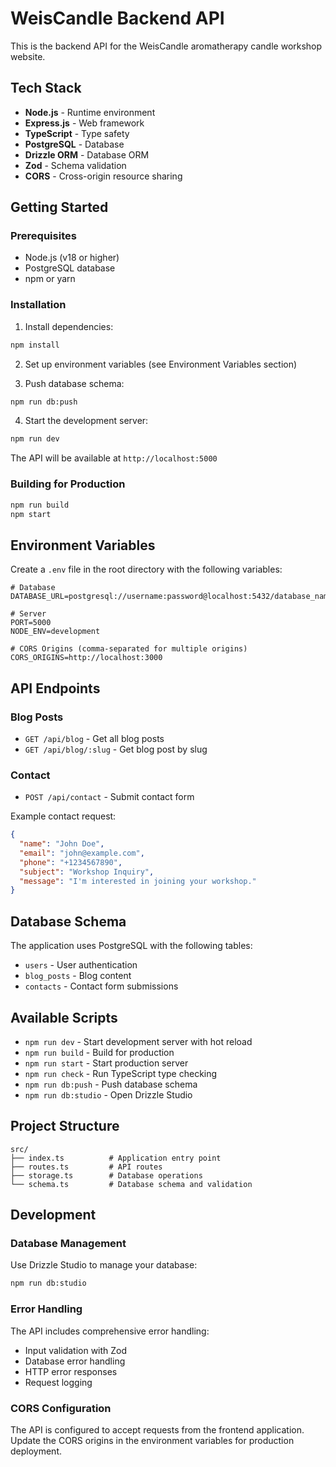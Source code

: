 # WeisCandle Backend API

This is the backend API for the WeisCandle aromatherapy candle workshop website.

## Tech Stack

- **Node.js** - Runtime environment
- **Express.js** - Web framework
- **TypeScript** - Type safety
- **PostgreSQL** - Database
- **Drizzle ORM** - Database ORM
- **Zod** - Schema validation
- **CORS** - Cross-origin resource sharing

## Getting Started

### Prerequisites

- Node.js (v18 or higher)
- PostgreSQL database
- npm or yarn

### Installation

1. Install dependencies:
```bash
npm install
```

2. Set up environment variables (see Environment Variables section)

3. Push database schema:
```bash
npm run db:push
```

4. Start the development server:
```bash
npm run dev
```

The API will be available at `http://localhost:5000`

### Building for Production

```bash
npm run build
npm start
```

## Environment Variables

Create a `.env` file in the root directory with the following variables:

```env
# Database
DATABASE_URL=postgresql://username:password@localhost:5432/database_name

# Server
PORT=5000
NODE_ENV=development

# CORS Origins (comma-separated for multiple origins)
CORS_ORIGINS=http://localhost:3000
```

## API Endpoints

### Blog Posts

- `GET /api/blog` - Get all blog posts
- `GET /api/blog/:slug` - Get blog post by slug

### Contact

- `POST /api/contact` - Submit contact form

Example contact request:
```json
{
  "name": "John Doe",
  "email": "john@example.com",
  "phone": "+1234567890",
  "subject": "Workshop Inquiry",
  "message": "I'm interested in joining your workshop."
}
```

## Database Schema

The application uses PostgreSQL with the following tables:

- `users` - User authentication
- `blog_posts` - Blog content
- `contacts` - Contact form submissions

## Available Scripts

- `npm run dev` - Start development server with hot reload
- `npm run build` - Build for production
- `npm run start` - Start production server
- `npm run check` - Run TypeScript type checking
- `npm run db:push` - Push database schema
- `npm run db:studio` - Open Drizzle Studio

## Project Structure

```
src/
├── index.ts          # Application entry point
├── routes.ts         # API routes
├── storage.ts        # Database operations
└── schema.ts         # Database schema and validation
```

## Development

### Database Management

Use Drizzle Studio to manage your database:

```bash
npm run db:studio
```

### Error Handling

The API includes comprehensive error handling:

- Input validation with Zod
- Database error handling
- HTTP error responses
- Request logging

### CORS Configuration

The API is configured to accept requests from the frontend application. Update the CORS origins in the environment variables for production deployment.
